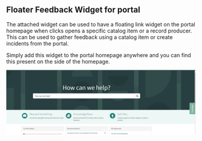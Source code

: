 ## Floater Feedback Widget for portal

The attached widget can be used to have a floating link widget on the portal homepage when clicks opens a specific catalog item or a record producer. 
This can be used to gather feedback using a catalog item or create incidents from the portal.

Simply add this widget to the portal homepage anywhere and you can find this present on the side of the homepage. 

![A test image](demo.JPG)

